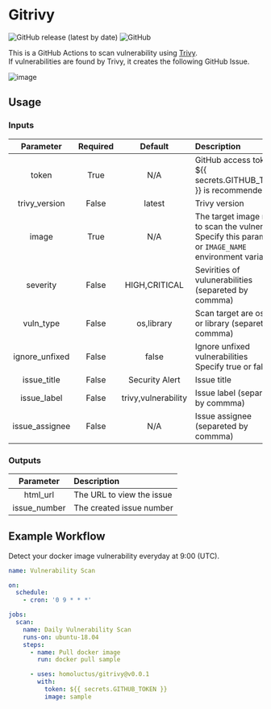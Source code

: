 # Gitrivy

![GitHub release (latest by date)](https://img.shields.io/github/v/release/homoluctus/gitrivy?color=brightgreen)
![GitHub](https://img.shields.io/github/license/homoluctus/gitrivy?color=brightgreen)

This is a GitHub Actions to scan vulnerability using [Trivy](https://github.com/aquasecurity/trivy).<br>
If vulnerabilities are found by Trivy, it creates the following GitHub Issue.

![image](https://github.com/homoluctus/gitrivy/blob/master/issue.png)

## Usage

### Inputs

|Parameter|Required|Default|Description|
|:--:|:--:|:--:|:--|
|token|True|N/A|GitHub access token<br>${{ secrets.GITHUB_TOKEN }} is recommended|
|trivy_version|False|latest|Trivy version|
|image|True|N/A|The target image name to scan the vulnerability<br>Specify this parameter or `IMAGE_NAME` environment variable|
|severity|False|HIGH,CRITICAL|Sevirities of vulunerabilities (separeted by commma)|
|vuln_type|False|os,library|Scan target are os and / or library (separeted by commma)|
|ignore_unfixed|False|false|Ignore unfixed vulnerabilities<br>Specify true or false|
|issue_title|False|Security Alert|Issue title|
|issue_label|False|trivy,vulnerability|Issue label (separeted by commma)|
|issue_assignee|False|N/A|Issue assignee (separeted by commma)|

### Outputs

|Parameter|Description|
|:--:|:--|
|html_url|The URL to view the issue|
|issue_number|The created issue number|

## Example Workflow

Detect your docker image vulnerability everyday at 9:00 (UTC).

```yaml
name: Vulnerability Scan

on:
  schedule:
    - cron: '0 9 * * *'

jobs:
  scan:
    name: Daily Vulnerability Scan
    runs-on: ubuntu-18.04
    steps:
      - name: Pull docker image
        run: docker pull sample

      - uses: homoluctus/gitrivy@v0.0.1
        with:
          token: ${{ secrets.GITHUB_TOKEN }}
          image: sample
```
